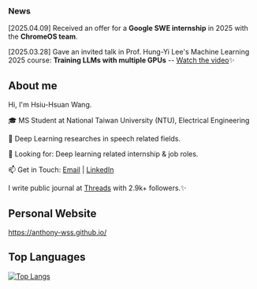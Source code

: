 ### News

[2025.04.09] Received an offer for a **Google SWE internship** in 2025 with the **ChromeOS team**.

[2025.03.28] Gave an invited talk in Prof. Hung-Yi Lee's Machine Learning 2025 course: **Training LLMs with multiple GPUs** -- [Watch the video](https://www.youtube.com/watch?v=mpuRca2UZtI)✨

## About me

Hi, I'm Hsiu-Hsuan Wang.

🎓 MS Student at National Taiwan University (NTU), Electrical Engineering

🤖 Deep Learning researches in speech related fields.

👀 Looking for: Deep learning related internship & job roles.

📫 Get in Touch: [Email](mailto:r13921059@ntu.edu.tw) | [LinkedIn](https://www.linkedin.com/in/anthony-wss/)

I write public journal at [Threads](https://www.threads.net/@tony.ai.engineer) with 2.9k+ followers.✨

## Personal Website

https://anthony-wss.github.io/

## Top Languages
[![Top Langs](https://github-readme-stats.vercel.app/api/top-langs/?username=anthony-wss&layout=compact)](https://github.com/anuraghazra/github-readme-stats)

